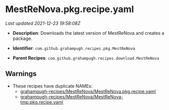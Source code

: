 # MestReNova.pkg.recipe.yaml

_Last updated 2021-12-23 19:58:08Z_

- **Description**: Downloads the latest version of MestReNova and creates a package.

- **Identifier**: `com.github.grahampugh.recipes.pkg.MestReNova`

- **Parent Recipes**: `com.github.grahampugh.recipes.download.MestReNova`

## Warnings

- These recipes have duplicate NAMEs:
    - [grahampugh-recipes/MestReNova/MestReNova.pkg.recipe.yaml](/autopkg-dupe-tracker/grahampugh-recipes/MestReNova/MestReNova.pkg.recipe.yaml)
    - [grahampugh-recipes/MestReNova/MestReNova-tmp.pkg.recipe.yaml](/autopkg-dupe-tracker/grahampugh-recipes/MestReNova/MestReNova-tmp.pkg.recipe.yaml)